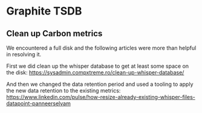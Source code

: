 # Graphite TSDB

## Clean up Carbon metrics

We encountered a full disk and the following articles were more than helpful in
resolving it.

First we did clean up the whisper database to get at least some space on the
disk: <https://sysadmin.compxtreme.ro/clean-up-whisper-database/>

And then we changed the data retention period and used a tooling to apply the
new data retention to the existing metrics:
<https://www.linkedin.com/pulse/how-resize-already-existing-whisper-files-datapoint-panneerselvam>
